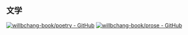 ## 文学
[![willbchang-book/poetry - GitHub](https://gh-card.dev/repos/willbchang-book/poetry.svg)](https://book.willbc.cn/poetry)
[![willbchang-book/prose - GitHub](https://gh-card.dev/repos/willbchang-book/prose.svg)](https://book.willbc.cn/prose)
